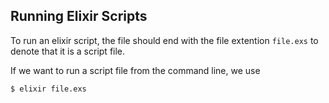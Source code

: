 ## Running Elixir Scripts

To run an elixir script, the file should end with the file extention `file.exs` to denote that it is a script file.

If we want to run a script file from the command line, we use
```
$ elixir file.exs
```
